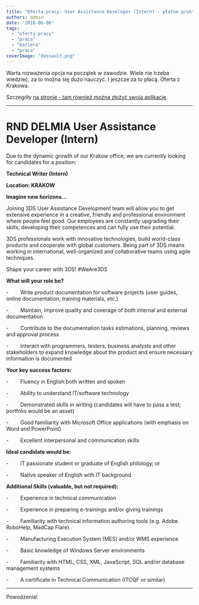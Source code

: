 ```yaml
---
title: "Oferta pracy: User Assistance Developer (Intern) - płatne praktyki"
authors: admin
date: "2018-06-06"
tags:
  - "oferty-pracy"
  - "praca"
  - "kariera"
  - "praca"
coverImage: "dassault.png"
---
```


Warta rozważenia opcja na początek w zawodzie. Wiele nie trzeba wiedzieć, za to
można się dużo nauczyć. I jeszcze za to płacą. Oferta z Krakowa.

<!--truncate-->

Szczegóły
[na stronie - tam również można złożyć swoja aplikację](https://careers.3ds.com/jobs/503451/).

---

# RND DELMIA User Assistance Developer (Intern)

Due to the dynamic growth of our Krakow office, we are currently looking for
candidates for a position:

**Technical Writer (Intern)**

**Location: KRAKOW**

**Imagine new horizons…**

Joining 3DS User Assistance Development team will allow you to get extensive
experience in a creative, friendly and professional environment where people
feel good. Our employees are constantly upgrading their skills, developing their
competences and can fully use their potential.

3DS professionals work with innovative technologies, build world-class products
and cooperate with global customers. Being part of 3DS means working in
international, well-organized and collaborative teams using agile techniques.

Shape your career with 3DS! #WeAre3DS

**What will your role be?**

\-        Write product documentation for software projects (user guides, online
documentation, training materials, etc.)

\-        Maintain, improve quality and coverage of both internal and external
documentation

\-        Contribute to the documentation tasks estimations, planning, reviews
and approval process

\-        Interact with programmers, testers, business analysts and other
stakeholders to expand knowledge about the product and ensure necessary
information is documented

**Your key success factors:**

\-        Fluency in English both written and spoken

\-        Ability to understand IT/software technology

\-        Demonstrated skills in writing (candidates will have to pass a test;
portfolio would be an asset)

\-        Good familiarity with Microsoft Office applications (with emphasis on
Word and PowerPoint)

\-        Excellent interpersonal and communication skills

**Ideal candidate would be:**

\-        IT passionate student or graduate of English philology, or

\-        Native speaker of English with IT background

**Additional Skills (valuable, but not required):**

\-        Experience in technical communication

\-        Experience in preparing e-trainings and/or giving trainings

\-        Familiarity with technical information authoring tools (e.g. Adobe
RoboHelp, MadCap Flare)

\-        Manufacturing Execution System (MES) and/or WMS experience

\-        Basic knowledge of Windows Server environments

\-        Familiarity with HTML, CSS, XML, JavaScript, SQL and/or database
management systems

\-        A certificate in Technical Communication (ITCQF or similar)

---

Powodzenia!
